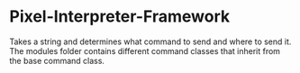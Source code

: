 Pixel-Interpreter-Framework
===========================

Takes a string and determines what command to send and where to send it. The
modules folder contains different command classes that inherit from the base
command class.
